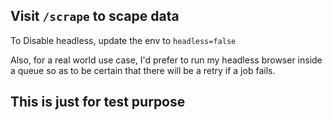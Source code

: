 ## Visit `/scrape` to scape data

To Disable headless, update the env to `headless=false`

Also, for a real world use case, I'd prefer to run my headless browser inside a queue so as to be certain that
there will be a retry if a job fails.

## This is just for test purpose
